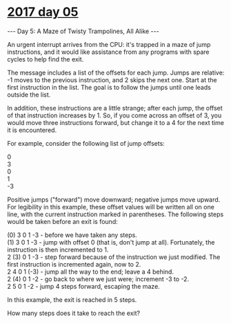 # [2017 day 05](https://adventofcode.com/2017/day/5)

--- Day 5: A Maze of Twisty Trampolines, All Alike ---

An urgent interrupt arrives from the CPU: it's trapped in a maze of jump instructions, and it would like assistance from any programs with spare cycles to help find the exit.



The message includes a list of the offsets for each jump. Jumps are relative: -1 moves to the previous instruction, and 2 skips the next one. Start at the first instruction in the list. The goal is to follow the jumps until one leads outside the list.



In addition, these instructions are a little strange; after each jump, the offset of that instruction increases by 1. So, if you come across an offset of 3, you would move three instructions forward, but change it to a 4 for the next time it is encountered.



For example, consider the following list of jump offsets:



0\
3\
0\
1\
-3



Positive jumps ("forward") move downward; negative jumps move upward. For legibility in this example, these offset values will be written all on one line, with the current instruction marked in parentheses. The following steps would be taken before an exit is found:



(0) 3  0  1  -3  - before we have taken any steps.\
(1) 3  0  1  -3  - jump with offset 0 (that is, don't jump at all). Fortunately, the instruction is then incremented to 1.\
 2 (3) 0  1  -3  - step forward because of the instruction we just modified. The first instruction is incremented again, now to 2.\
 2  4  0  1 (-3) - jump all the way to the end; leave a 4 behind.\
 2 (4) 0  1  -2  - go back to where we just were; increment -3 to -2.\
 2  5  0  1  -2  - jump 4 steps forward, escaping the maze.



In this example, the exit is reached in 5 steps.



How many steps does it take to reach the exit?



